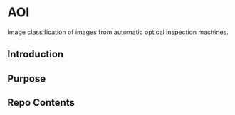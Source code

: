 # AOI
Image classification of images from automatic optical inspection machines.

## Introduction 

## Purpose 

## Repo Contents


